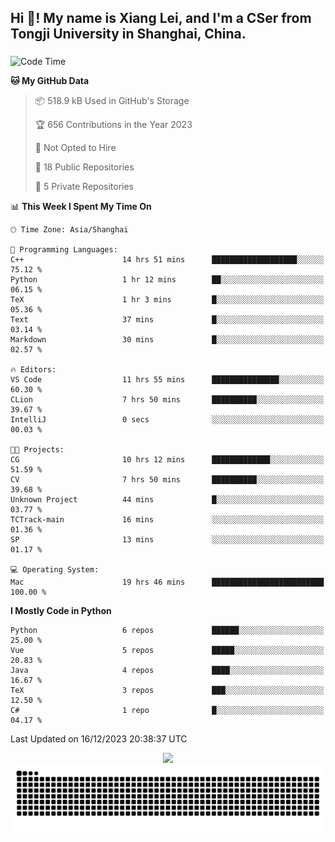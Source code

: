 <h2 align="left">Hi 👋! My name is Xiang Lei, and I'm a CSer from Tongji University in Shanghai, China.</h2>

###

<!--START_SECTION:waka-->
![Code Time](http://img.shields.io/badge/Code%20Time-342%20hrs%2018%20mins-blue)

**🐱 My GitHub Data** 

> 📦 518.9 kB Used in GitHub's Storage 
 > 
> 🏆 656 Contributions in the Year 2023
 > 
> 🚫 Not Opted to Hire
 > 
> 📜 18 Public Repositories 
 > 
> 🔑 5 Private Repositories 
 > 
📊 **This Week I Spent My Time On** 

```text
🕑︎ Time Zone: Asia/Shanghai

💬 Programming Languages: 
C++                      14 hrs 51 mins      ███████████████████░░░░░░   75.12 % 
Python                   1 hr 12 mins        ██░░░░░░░░░░░░░░░░░░░░░░░   06.15 % 
TeX                      1 hr 3 mins         █░░░░░░░░░░░░░░░░░░░░░░░░   05.36 % 
Text                     37 mins             █░░░░░░░░░░░░░░░░░░░░░░░░   03.14 % 
Markdown                 30 mins             █░░░░░░░░░░░░░░░░░░░░░░░░   02.57 % 

🔥 Editors: 
VS Code                  11 hrs 55 mins      ███████████████░░░░░░░░░░   60.30 % 
CLion                    7 hrs 50 mins       ██████████░░░░░░░░░░░░░░░   39.67 % 
IntelliJ                 0 secs              ░░░░░░░░░░░░░░░░░░░░░░░░░   00.03 % 

🐱‍💻 Projects: 
CG                       10 hrs 12 mins      █████████████░░░░░░░░░░░░   51.59 % 
CV                       7 hrs 50 mins       ██████████░░░░░░░░░░░░░░░   39.68 % 
Unknown Project          44 mins             █░░░░░░░░░░░░░░░░░░░░░░░░   03.77 % 
TCTrack-main             16 mins             ░░░░░░░░░░░░░░░░░░░░░░░░░   01.36 % 
SP                       13 mins             ░░░░░░░░░░░░░░░░░░░░░░░░░   01.17 % 

💻 Operating System: 
Mac                      19 hrs 46 mins      █████████████████████████   100.00 % 
```

**I Mostly Code in Python** 

```text
Python                   6 repos             ██████░░░░░░░░░░░░░░░░░░░   25.00 % 
Vue                      5 repos             █████░░░░░░░░░░░░░░░░░░░░   20.83 % 
Java                     4 repos             ████░░░░░░░░░░░░░░░░░░░░░   16.67 % 
TeX                      3 repos             ███░░░░░░░░░░░░░░░░░░░░░░   12.50 % 
C#                       1 repo              █░░░░░░░░░░░░░░░░░░░░░░░░   04.17 % 
```




 Last Updated on 16/12/2023 20:38:37 UTC
<!--END_SECTION:waka-->

<div align="center">
  <img src="https://github-readme-stats.vercel.app/api?username=Lei00764&show_icons=true&theme=radical" />
 </div>

 <div align="center">

<picture>
  <source media="(prefers-color-scheme: dark)" srcset="https://raw.githubusercontent.com/Lei00764/Lei00764/output/github-contribution-grid-snake-dark.svg">
  <source media="(prefers-color-scheme: light)" srcset="https://raw.githubusercontent.com/Lei00764/Lei00764/output/github-contribution-grid-snake.svg">
  <img alt="github contribution grid snake animation" src="https://raw.githubusercontent.com/Lei00764/Lei00764/output/github-contribution-grid-snake.svg">
</picture>

</div>




